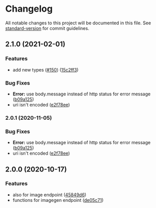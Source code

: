 # Changelog

All notable changes to this project will be documented in this file. See [standard-version](https://github.com/conventional-changelog/standard-version) for commit guidelines.

## 2.1.0 (2021-02-01)


### Features

* add new types ([#150](https://github.com/Allvaa/nekobot-api/issues/150)) ([15c2ff3](https://github.com/Allvaa/nekobot-api/commit/15c2ff3d09b8d1c7e53a1f8a425f2276b0f14732))


### Bug Fixes

* **Error:** use body.message instead of http status for error message ([b09a125](https://github.com/Allvaa/nekobot-api/commit/b09a1259cb1e8e038ae3dec3edccc0101ab93833))
* uri isn't encoded ([e2f78ee](https://github.com/Allvaa/nekobot-api/commit/e2f78ee5a4271faee52986575f4b3f69fa7ddc19))

### 2.0.1 (2020-11-05)


### Bug Fixes

* **Error:** use body.message instead of http status for error message ([b09a125](https://github.com/Allvaa/nekobot-api/commit/b09a1259cb1e8e038ae3dec3edccc0101ab93833))
* uri isn't encoded ([e2f78ee](https://github.com/Allvaa/nekobot-api/commit/e2f78ee5a4271faee52986575f4b3f69fa7ddc19))

## 2.0.0 (2020-10-17)


### Features

* also for image endpoint ([45849d6](https://github.com/Allvaa/nekobot-api/commit/45849d61019cfaeaca8ac8d783ff2dfa14e59da6))
* functions for imagegen endpoint ([de05c71](https://github.com/Allvaa/nekobot-api/commit/de05c7176f3690fe8f805bfdb761cbb58cddbf73))
